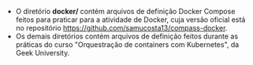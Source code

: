 * O diretório __docker/__ contém arquivos de definição Docker Compose feitos para praticar para a atividade de Docker, cuja versão oficial está no repositório https://github.com/samucosta13/compass-docker.
* Os demais diretórios contém arquivos de definição feitos durante as práticas do curso "Orquestração de containers com Kubernetes", da Geek University.
